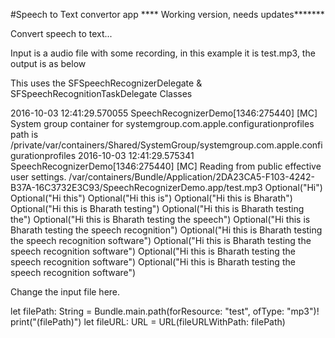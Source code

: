 #Speech to Text convertor app  **** Working version, needs updates*******

Convert speech to text...

Input is a audio file with some recording,  in this example it is test.mp3, the output is as below

This uses the SFSpeechRecognizerDelegate & SFSpeechRecognitionTaskDelegate Classes

2016-10-03 12:41:29.570055 SpeechRecognizerDemo[1346:275440] [MC] System group container for systemgroup.com.apple.configurationprofiles path is /private/var/containers/Shared/SystemGroup/systemgroup.com.apple.configurationprofiles
2016-10-03 12:41:29.575341 SpeechRecognizerDemo[1346:275440] [MC] Reading from public effective user settings.
/var/containers/Bundle/Application/2DA23CA5-F103-4242-B37A-16C3732E3C93/SpeechRecognizerDemo.app/test.mp3
Optional("Hi")
Optional("Hi this")
Optional("Hi this is")
Optional("Hi this is Bharath")
Optional("Hi this is Bharath testing")
Optional("Hi this is Bharath testing the")
Optional("Hi this is Bharath testing the speech")
Optional("Hi this is Bharath testing the speech recognition")
Optional("Hi this is Bharath testing the speech recognition software")
Optional("Hi this is Bharath testing the speech recognition software")
Optional("Hi this is Bharath testing the speech recognition software")
Optional("Hi this is Bharath testing the speech recognition software")

Change the input file here.

  let filePath: String = Bundle.main.path(forResource: "test", ofType: "mp3")!
        print("\(filePath)")
        let fileURL: URL = URL(fileURLWithPath: filePath)
